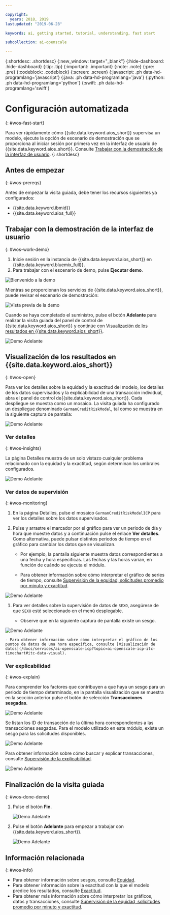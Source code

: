 ```yaml
---

copyright:
  years: 2018, 2019
lastupdated: "2019-06-28"

keywords: ai, getting started, tutorial, understanding, fast start

subcollection: ai-openscale

---
```


{:shortdesc: .shortdesc}
{:new_window: target="_blank"}
{:hide-dashboard: .hide-dashboard}
{:tip: .tip}
{:important: .important}
{:note: .note}
{:pre: .pre}
{:codeblock: .codeblock}
{:screen: .screen}
{:javascript: .ph data-hd-programlang='javascript'}
{:java: .ph data-hd-programlang='java'}
{:python: .ph data-hd-programlang='python'}
{:swift: .ph data-hd-programlang='swift'}

# Configuración automatizada
{: #wos-fast-start}

Para ver rápidamente cómo {{site.data.keyword.aios_short}} supervisa un modelo, ejecute la opción de escenario de demostración que se proporciona al iniciar sesión por primera vez en la interfaz de usuario de {{site.data.keyword.aios_short}}.  Consulte [Trabajar con la demostración de la interfaz de usuario](#wos-work-demo).
{: shortdesc}

## Antes de empezar
{: #wos-prereqs}

Antes de empezar la visita guiada, debe tener los recursos siguientes ya configurados:

- {{site.data.keyword.ibmid}}
- {{site.data.keyword.aios_full}}

## Trabajar con la demostración de la interfaz de usuario
{: #wos-work-demo}

1.  Inicie sesión en la instancia de {{site.data.keyword.aios_short}} en {{site.data.keyword.bluemix_full}}.
1.  Para trabajar con el escenario de demo, pulse **Ejecutar demo**.

   ![Bienvenido a la demo](images/fastpath_demo_11.31.04.png)

   Mientras se proporcionan los servicios de {{site.data.keyword.aios_short}}, puede revisar el escenario de demostración:

   ![Vista previa de la demo](images/fastpath_demo_11.31.58.png)

Cuando se haya completado el suministro, pulse el botón **Adelante** para realizar la visita guiada del panel de control de {{site.data.keyword.aios_short}} y continúe con [Visualización de los resultados en {{site.data.keyword.aios_short}}](#wos-open).

   ![Demo Adelante](images/fastpath_demo_11.33.45.png)


## Visualización de los resultados en {{site.data.keyword.aios_short}}
{: #wos-open}

Para ver los detalles sobre la equidad y la exactitud del modelo, los detalles de los datos supervisados y la explicabilidad de una transacción individual, abra el panel de control de{{site.data.keyword.aios_short}}. Cada despliegue se muestra como un mosaico. La visita guiada ha configurado un despliegue denominado `GermanCreditRiskModel`, tal como se muestra en la siguiente captura de pantalla:


   ![Demo Adelante](images/fastpath_demo_11.33.54.png)


### Ver detalles
{: #wos-insights}

La página Detalles muestra de un solo vistazo cualquier problema relacionado con la equidad y la exactitud, según determinan los umbrales configurados.

   ![Demo Adelante](images/fastpath_demo_11.34.00.png)

### Ver datos de supervisión
{: #wos-monitoring}

1.  En la página Detalles, pulse el mosaico `GermanCreditRiskModelICP` para ver los detalles sobre los datos supervisados.
1.  Pulse y arrastre el marcador por el gráfico para ver un periodo de día y hora que muestre datos y a continuación pulse el enlace **Ver detalles**. Como alternativa, puede pulsar distintos periodos de tiempo en el gráfico para cambiar los datos que se visualizan.

     - Por ejemplo, la pantalla siguiente muestra datos correspondientes a una fecha y hora específicas. Las fechas y las horas varían, en función de cuándo se ejecuta el módulo.

     - Para obtener información sobre cómo interpretar el gráfico de series de tiempo, consulte [Supervisión de la equidad, solicitudes promedio por minuto y exactitud](/docs/services/ai-openscale-icp?topic=ai-openscale-icp-itc-timechart).

   ![Demo Adelante](images/fastpath_demo_11.34.17.png)

1.  Para ver detalles sobre la supervisión de datos de `SEXO`, asegúrese de que `SEXO` esté seleccionado en el menú desplegable.

    - Observe que en la siguiente captura de pantalla existe un sesgo.
    
   ![Demo Adelante](images/fastpath_demo_11.34.27.png)

    - Para obtener información sobre cómo interpretar el gráfico de los puntos de datos de una hora específica, consulte [Visualización de datos](/docs/services/ai-openscale-icp?topic=ai-openscale-icp-itc-timechart#itc-data-visual).


### Ver explicabilidad
{: #wos-explain}

Para comprender los factores que contribuyen a que haya un sesgo para un periodo de tiempo determinado, en la pantalla visualización que se muestra en la sección anterior pulse el botón de selección **Transacciones sesgadas**.

   ![Demo Adelante](images/fastpath_demo_11.35.06.png)

Se listan los ID de transacción de la última hora correspondientes a las transacciones sesgadas. Para el modelo utilizado en este módulo, existe un sesgo para las solicitudes disponibles.

   ![Demo Adelante](images/fastpath_demo_11.35.12.png)

Para obtener información sobre cómo buscar y explicar transacciones, consulte [Supervisión de la explicabilidad](/docs/services/ai-openscale-icp?topic=ai-openscale-icp-ie-ov).

   ![Demo Adelante](images/fastpath_demo_11.35.50.png)

## Finalización de la visita guiada
{: #wos-done-demo}

1. Pulse el botón **Fin**.

   ![Demo Adelante](images/fastpath_demo_11.37.22.png)

2. Pulse el botón **Adelante** para empezar a trabajar con {{site.data.keyword.aios_short}}.

   ![Demo Adelante](images/fastpath_demo_11.33.45.png)


## Información relacionada
{: #wos-info}

- Para obtener información sobre sesgos, consulte [Equidad](/docs/services/ai-openscale-icp?topic=ai-openscale-icp-mf-monitor).
- Para obtener información sobre la exactitud con la que el modelo predice los resultados, consulte [Exactitud](/docs/services/ai-openscale-icp?topic=ai-openscale-icp-acc-monitor).
- Para obtener más información sobre cómo interpretar los gráficos, datos y transacciones, consulte [Supervisión de la equidad, solicitudes promedio por minuto y exactitud](/docs/services/ai-openscale-icp?topic=ai-openscale-icp-itc-timechart).
